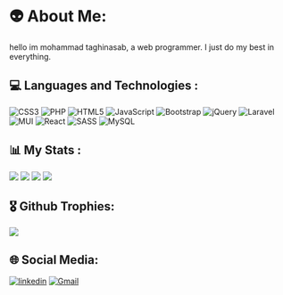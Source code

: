 # 👽 About Me:
hello
im mohammad taghinasab, a web programmer. I just do my best in everything.

## 💻 Languages and Technologies :
<!-- <img src="https://github.com/devicons/devicon/blob/master/icons/html5/html5-original-wordmark.svg"          alt="html" width="40px" height="40px">&nbsp;
<img src="https://github.com/devicons/devicon/blob/master/icons/css3/css3-original-wordmark.svg"            alt="css3" width="40px" height="40px">&nbsp;
<img src="https://github.com/devicons/devicon/blob/master/icons/javascript/javascript-original.svg"         alt="javaScript" width="40px" height="40px">&nbsp;
<img src="https://github.com/devicons/devicon/blob/master/icons/jquery/jquery-original-wordmark.svg"        alt="jQuery" width="40px" height="40px">&nbsp;
<img src="https://github.com/devicons/devicon/blob/master/icons/bootstrap/bootstrap-original-wordmark.svg"  alt="bootstrap" width="40px" height="40px">&nbsp;
<img src="https://github.com/devicons/devicon/blob/master/icons/react/react-original-wordmark.svg"          alt="reactJs" width="40px" height="40px">&nbsp;
<img src="https://github.com/devicons/devicon/blob/master/icons/materialui/materialui-original.svg"         alt="mui" width="40px" height="40px">&nbsp;
<img src="https://github.com/devicons/devicon/blob/master/icons/sass/sass-original.svg"                     alt="sass" width="40px" height="40px">&nbsp;
<img src="https://github.com/devicons/devicon/blob/master/icons/php/php-original.svg"                       alt="php" width="40px" height="40px">&nbsp;
<img src="https://github.com/devicons/devicon/blob/master/icons/laravel/laravel-plain-wordmark.svg"         alt="laravel" width="40px" height="40px">&nbsp;
<img src="https://github.com/devicons/devicon/blob/master/icons/mysql/mysql-original-wordmark.svg"          alt="mysql" width="40px" height="40px">&nbsp; -->


![CSS3](https://img.shields.io/badge/css3-%231572B6.svg?style=flat&logo=css3&logoColor=white) ![PHP](https://img.shields.io/badge/php-%23777BB4.svg?style=flat&logo=php&logoColor=white) ![HTML5](https://img.shields.io/badge/html5-%23E34F26.svg?style=flat&logo=html5&logoColor=white) ![JavaScript](https://img.shields.io/badge/javascript-%23323330.svg?style=flat&logo=javascript&logoColor=%23F7DF1E) ![Bootstrap](https://img.shields.io/badge/bootstrap-%23563D7C.svg?style=flat&logo=bootstrap&logoColor=white) ![jQuery](https://img.shields.io/badge/jquery-%230769AD.svg?style=flat&logo=jquery&logoColor=white) ![Laravel](https://img.shields.io/badge/laravel-%23FF2D20.svg?style=flat&logo=laravel&logoColor=white) ![MUI](https://img.shields.io/badge/MUI-%230081CB.svg?style=flat&logo=material-ui&logoColor=white) ![React](https://img.shields.io/badge/react-%2320232a.svg?style=flat&logo=react&logoColor=%2361DAFB) ![SASS](https://img.shields.io/badge/SASS-hotpink.svg?style=flat&logo=SASS&logoColor=white) ![MySQL](https://img.shields.io/badge/mysql-%2300f.svg?style=flat&logo=mysql&logoColor=white)




## 📊 My Stats :
[![](http://github-readme-streak-stats.herokuapp.com?user=mohmdtn&theme=tokyonight&include_all_commits=true&count_private=true)](https://git.io/streak-stats)
![](https://github-readme-stats.vercel.app/api?username=mohmdtn&show_icons=true&theme=tokyonight&include_all_commits=true&count_private=true)
![](https://github-profile-summary-cards.vercel.app/api/cards/profile-details?username=mohmdtn&theme=tokyonight&include_all_commits=true&count_private=true)
[![](https://github-readme-stats.vercel.app/api/top-langs/?username=mohmdtn&theme=tokyonight&layout=compact)](https://github.com/anuraghazra/github-readme-stats)





## 🎖️ Github Trophies:
![](https://github-profile-trophy.vercel.app/?username=mohmdtn&theme=dracula)





## 🌐 Social Media:
[![linkedin](https://img.shields.io/badge/LinkedIn-0077B5?logo=linkedin&logoColor=white)](https://linkedin.com/in/mohammad-taghinasab)
[![Gmail](https://img.shields.io/badge/Gmail-D14836?logo=gmail&logoColor=white)](mailto:mohammad.taghinasab.mt@gmail.com)



<!--
Here are some ideas to get you started:

- 🔭 I’m currently working on ...
- 🌱 I’m currently learning ...
- 👯 I’m looking to collaborate on ...
- 🤔 I’m looking for help with ...
- 💬 Ask me about ...
- 📫 How to reach me: ...
- 😄 Pronouns: ...
- ⚡ Fun fact: ...
-->
